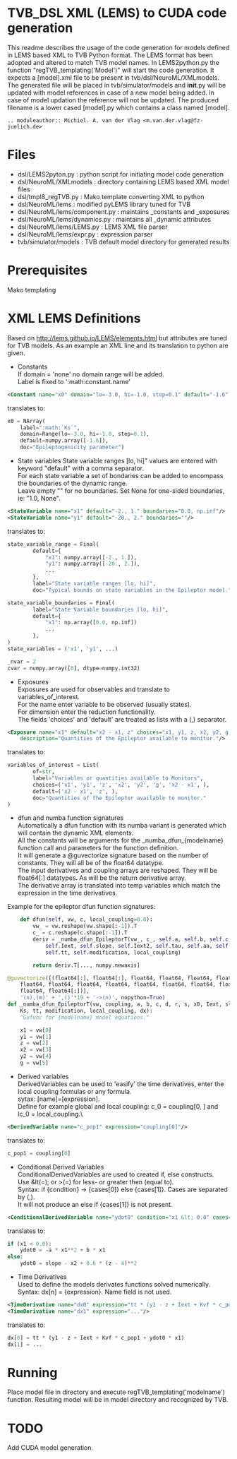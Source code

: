 ﻿# TVB_DSL XML (LEMS) to CUDA code generation
This readme describes the usage of the code generation for models defined in LEMS based XML to TVB Python format.
The LEMS format has been adopted and altered to match TVB model names. 
In LEMS2python.py the function "regTVB_templating('Model')" will start the code generation.
It expects a [model].xml file to be present in tvb/dsl/NeuroML/XMLmodels. 
The generated file will be placed in tvb/simulator/models and __init__.py will be updated with model references in case 
of a new model being added. In case of model updation the reference will not be updated.
The produced filename is a lower cased [model].py which contains a class named [model].

    .. moduleauthor:: Michiel. A. van der Vlag <m.van.der.vlag@fz-juelich.de>

# Files
* dsl/LEMS2pyton.py 				: python script for initiating model code generation
* dsl/NeuroML/XMLmodels				: directory containing LEMS based XML model files
* dsl/tmpl8_regTVB.py				: Mako template converting XML to python
* dsl/NeuroML/lems                  : modified pyLEMS library tuned for TVB
* dsl/NeuroML/lems/component.py     : maintains _constants and _exposures
* dsl/NeuroML/lems/dynamics.py      : maintains all _dynamic attributes
* dsl/NeuroML/lems/LEMS.py          : LEMS XML file parser
* dsl/NeuroML/lems/expr.py          : expression parser
* tvb/simulator/models           	: TVB default model directory for generated results

# Prerequisites
Mako templating

# XML LEMS Definitions 
Based on http://lems.github.io/LEMS/elements.html but attributes are tuned for TVB models.
As an example an XML line and its translation to python are given. 

* Constants\
If domain = 'none' no domain range will be added.\
Label is fixed to ':math:constant.name'

```xml
<Constant name="x0" domain="lo=-3.0, hi=-1.0, step=0.1" default="-1.6" description="Epileptogenicity parameter."/>
```
translates to:
```python
x0 = NArray(
    label=":math:`Ks`",
    domain=Range(lo=-3.0, hi=-1.0, step=0.1),
    default=numpy.array([-1.6]),
    doc="Epileptogenicity parameter")
```

* State variables
State variable ranges [lo, hi]" values are entered with keyword "default" with a comma separator.\
For each state variable a set of bondaries can be added to encompass the boundaries of the dynamic range.\
Leave empty "" for no boundaries. Set None for one-sided boundaries, ie: "1.0, None".
```xml
<StateVariable name="x1" default="-2., 1." boundaries="0.0, np.inf"/>
<StateVariable name="y1" default="-20., 2." boundaries=""/>
```
translates to:
```python
state_variable_range = Final(
        default={
            "x1": numpy.array([-2., 1.]),
            "y1": numpy.array([-20., 2.]),
            ...
        },
        label="State variable ranges [lo, hi]",
        doc="Typical bounds on state variables in the Epileptor model.")

state_variable_boundaries = Final(
        label="State Variable boundaries [lo, hi]",
        default={
            "x1": np.array([0.0, np.inf])
            ...
        },
)
state_variables = ('x1', 'y1', ...)

_nvar = 2
cvar = numpy.array([0], dtype=numpy.int32)
```

* Exposures\
Exposures are used for observables and translate to variables_of_interest.\
For the name enter variable to be observed (usually states).\
For dimension enter the reduction functionality.\
The fields 'choices' and 'default' are treated as lists with a (,) separator.
```xml
<Exposure name="x1" default="x2 - x1, z" choices="x1, y1, z, x2, y2, g, x2 - x1"
    description="Quantities of the Epileptor available to monitor."/>
```
translates to:
```python
variables_of_interest = List(
        of=str,
        label="Variables or quantities available to Monitors",
        choices=('x1', 'y1', 'z', 'x2', 'y2', 'g', 'x2 - x1', ),
        default=('x2 - x1', 'z', ),
        doc="Quantities of the Epileptor available to monitor."
)
```

* dfun and numba function signatures\
Automatically a dfun function with its numba variant is generated which will contain the dynamic XML elements.\
All the constants will be arguments for the \_numba_dfun_{modelname} function call and parameters for the function 
definition. \
It will generate a @guvectorize signature based on the number of constants. They will all be of the float64 datatype.\
The input derivatives and coupling arrays are reshaped. They will be float64[:] datatypes. As will be the return 
derivative array.\
The derivative array is translated into temp variables which match the expression in the time derivatives.

Example for the epileptor dfun function signatures:
```python
    def dfun(self, vw, c, local_coupling=0.0):
        vw_ = vw.reshape(vw.shape[:-1]).T
        c_ = c.reshape(c.shape[:-1]).T
        deriv = _numba_dfun_EpileptorT(vw_, c_, self.a, self.b, self.c, self.d, self.r, self.s, self.x0, 
            self.Iext, self.slope, self.Iext2, self.tau, self.aa, self.bb, self.Kvf, self.Kf, self.Ks, 
            self.tt, self.modification, local_coupling)

        return deriv.T[..., numpy.newaxis]

@guvectorize([(float64[:], float64[:], float64, float64, float64, float64, float64, float64, float64, 
    float64, float64, float64, float64, float64, float64, float64, float64, float64, float64, float64, 
    float64, float64[:])], 
    '(n),(m)' + ',()'*19 + '->(n)', nopython=True)
def _numba_dfun_EpileptorT(vw, coupling, a, b, c, d, r, s, x0, Iext, slope, Iext2, tau, aa, bb, Kvf, Kf,
    Ks, tt, modification, local_coupling, dx):
    "Gufunc for {modelname} model equations."

    x1 = vw[0]
    y1 = vw[1]
    z = vw[2]
    x2 = vw[3]
    y2 = vw[4]
    g = vw[5]
```

* Derived variables\
DerivedVariables can be used to 'easify' the time derivatives, enter the local coupling formulas or any formula.\
sytax: [name]=[expression].\
Define for example global and local coupling: c_0 = coupling[0, ] and lc_0 = local_coupling.\
            
```xml
<DerivedVariable name="c_pop1" expression="coupling[0]"/>
```
translates to:
```python
c_pop1 = coupling[0]
```

* Conditional Derived Variables\
ConditionalDerivedVariables are used to created if, else constructs.\
Use &lt(=); or &gt;(=) for less- or greater then (equal to).\
Syntax: if {condition} -> {cases[0]} else {cases[1]}. Cases are separated by (,).\
It will not produce an else if {cases[1]} is not present.
```xml
<ConditionalDerivedVariable name="ydot0" condition="x1 &lt; 0.0" cases="-a * x1**2 + b * x1, slope - x2 + 0.6 * (z - 4)**2 "/>
```
translates to:
```python
if (x1 < 0.0):
    ydot0 = -a * x1**2 + b * x1
else:
    ydot0 = slope - x2 + 0.6 * (z - 4)**2
```

* Time Derivatives\
Used to define the models derivates functions solved numerically.\
Syntax: dx[n] = {expression}. Name field is not used.
```xml
<TimeDerivative name="dx0" expression="tt * (y1 - z + Iext + Kvf * c_pop1 + ydot0 * x1)"/>
<TimeDerivative name="dx1" expression="..."/>
```
translates to:
```python
dx[0] = tt * (y1 - z + Iext + Kvf * c_pop1 + ydot0 * x1)
dx[1] = ...
```

# Running
Place model file in directory and execute regTVB_templating('modelname') function. Resulting model will be in model directory
and recognized by TVB.

# TODO
Add CUDA model generation.